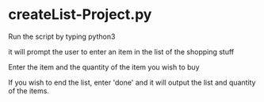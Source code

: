 # createList-Project.py

Run the script by typing python3 <name of the file>

it will prompt the user to enter an item in the list of the shopping stuff

Enter the item and the quantity of the item you wish to buy

If you wish to end the list, enter 'done' and it will output the list and quantity of the items.
